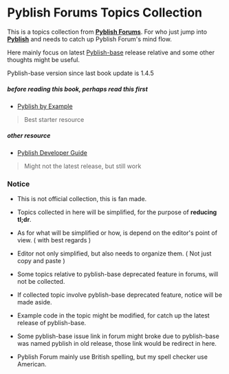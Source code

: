 # Pyblish Forums Topics Collection

This is a topics collection from **[Pyblish Forums](http://forums.pyblish.com/)**.
For who just jump into **[Pyblish](http://pyblish.com/)** and needs to catch up Pyblish Forum's mind flow.

Here mainly focus on latest [Pyblish-base](https://github.com/pyblish/pyblish-base) release relative and some other thoughts might be useful.


Pyblish-base version since last book update is 1.4.5



##### before reading this book, perhaps read this first
* [Pyblish by Example](https://learn.pyblish.com/)
> Best starter resource

##### other resource
* [Pyblish Developer Guide](https://pyblish.gitbooks.io/developer-guide/content/)
> Might not the latest release, but still work

### Notice
* This is not official collection, this is fan made.

* Topics collected in here will be simplified, for the purpose of **reducing tl;dr**.

* As for what will be simplified or how, is depend on the editor's point of view. ( with best regards )

* Editor not only simplified, but also needs to organize them. ( Not just copy and paste )

* Some topics relative to pyblish-base deprecated feature in forums, will not be collected.

* If collected topic involve pyblish-base deprecated feature, notice will be made aside.

* Example code in the topic might be modified, for catch up the latest release of pyblish-base.

* Some pyblish-base issue link in forum might broke due to pyblish-base was named pyblish in old release, those link would be redirect in here.

* Pyblish Forum mainly use British spelling, but my spell checker use American.
